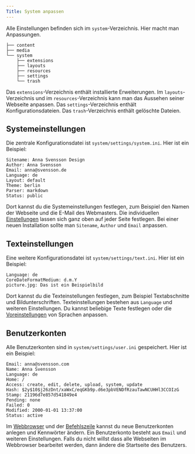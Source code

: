 ```yaml
---
Title: System anpassen
---
```

Alle Einstellungen befinden sich im `system`-Verzeichnis. Hier macht man Anpassungen.

    ├── content
    ├── media
    └── system
        ├── extensions
        ├── layouts
        ├── resources
        ├── settings
        └── trash

Das `extensions`-Verzeichnis enthält installierte Erweiterungen. Im `layouts`-Verzeichnis und im `resources`-Verzeichnis kann man das Aussehen seiner Webseite anpassen. Das `settings`-Verzeichnis enthält Konfigurationsdateien. Das `trash`-Verzeichnis enthält gelöschte Dateien.

## Systemeinstellungen

Die zentrale Konfigurationsdatei ist `system/settings/system.ini`. Hier ist ein Beispiel:

    Sitename: Anna Svensson Design
    Author: Anna Svensson
    Email: anna@svensson.de
    Language: de
    Layout: default
    Theme: berlin
    Parser: markdown
    Status: public

Dort kannst du die Systemeinstellungen festlegen, zum Beispiel den Namen der Webseite und die E-Mail des Webmasters. Die individuellen [Einstellungen](markdown-cheat-sheet#einstellungen) lassen sich ganz oben auf jeder Seite festlegen. Bei einer neuen Installation sollte man `Sitename`, `Author` und `Email` anpassen.

## Texteinstellungen

Eine weitere Konfigurationsdatei ist `system/settings/text.ini`. Hier ist ein Beispiel:

    Language: de
    CoreDateFormatMedium: d.m.Y
    picture.jpg: Das ist ein Beispielbild

Dort kannst du die Texteinstellungen festlegen, zum Beispiel Textabschnitte und Bildunterschriften. Texteinstellungen bestehen aus `Language` und weiteren Einstellungen. Du kannst beliebige Texte festlegen oder die [Voreinstellungen](https://github.com/datenstrom/yellow-extensions/blob/master/languages/german/german-language.txt) von Sprachen anpassen.

## Benutzerkonten

Alle Benutzerkonten sind in `system/settings/user.ini` gespeichert. Hier ist ein Beispiel:

    Email: anna@svensson.com
    Name: Anna Svensson
    Language: de
    Home: /
    Access: create, edit, delete, upload, system, update
    Hash: $2y$10$j26zDnt/xaWxC/eqGKb9p.d6e3pbVENDfRzauTawNCUHHl3CCOIzG
    Stamp: 21196d7e857d541849e4
    Pending: none
    Failed: 0
    Modified: 2000-01-01 13:37:00
    Status: active

Im [Webbrowser](https://github.com/datenstrom/yellow-extensions/tree/master/source/edit) und der [Befehlszeile](https://github.com/datenstrom/yellow-extensions/tree/master/source/command) kannst du neue Benutzerkonten anlegen und Kennwörter ändern. Ein Benutzerkonto besteht aus `Email` und weiteren Einstellungen. Falls du nicht willst dass alle Webseiten im Webbrowser bearbeitet werden, dann ändere die Startseite des Benutzers.
